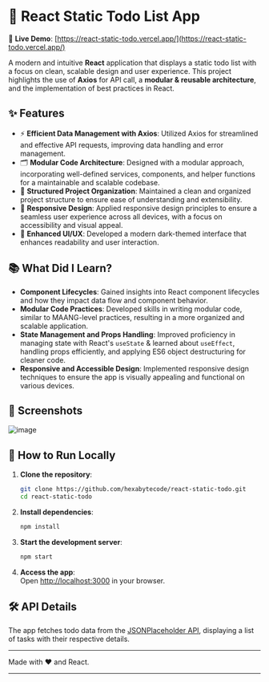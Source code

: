 # 🚀 React Static Todo List App

🔗 **Live Demo**: [https://react-static-todo.vercel.app/](https://react-static-todo.vercel.app/)

A modern and intuitive **React** application that displays a static todo list with a focus on clean, scalable design and user experience. This project highlights the use of **Axios** for API call, a **modular & reusable architecture**, and the implementation of best practices in React.

## ✨ Features
- ⚡ **Efficient Data Management with Axios**: Utilized Axios for streamlined and effective API requests, improving data handling and error management.
- 🗂️ **Modular Code Architecture**: Designed with a modular approach, incorporating well-defined services, components, and helper functions for a maintainable and scalable codebase.
- 🧩 **Structured Project Organization**: Maintained a clean and organized project structure to ensure ease of understanding and extensibility.
- 📱 **Responsive Design**: Applied responsive design principles to ensure a seamless user experience across all devices, with a focus on accessibility and visual appeal.
- 🎨 **Enhanced UI/UX**: Developed a modern dark-themed interface that enhances readability and user interaction.

## 📚 What Did I Learn?
- **Component Lifecycles**: Gained insights into React component lifecycles and how they impact data flow and component behavior.
- **Modular Code Practices**: Developed skills in writing modular code, similar to MAANG-level practices, resulting in a more organized and scalable application.
- **State Management and Props Handling**: Improved proficiency in managing state with React's `useState` & learned about `useEffect`, handling props efficiently, and applying ES6 object destructuring for cleaner code.
- **Responsive and Accessible Design**: Implemented responsive design techniques to ensure the app is visually appealing and functional on various devices.

## 🎨 Screenshots

![image](https://github.com/user-attachments/assets/37ffb4b9-3ad1-4ee0-b0d5-f19e978ffe4d)


## 🚀 How to Run Locally

1. **Clone the repository**:
   ```bash
   git clone https://github.com/hexabytecode/react-static-todo.git
   cd react-static-todo
   ```

2. **Install dependencies**:
   ```bash
   npm install
   ```

3. **Start the development server**:
   ```bash
   npm start
   ```

4. **Access the app**:  
   Open [http://localhost:3000](http://localhost:3000) in your browser.

## 🛠️ API Details

The app fetches todo data from the [JSONPlaceholder API](https://jsonplaceholder.typicode.com/users/1/todos), displaying a list of tasks with their respective details.

---

Made with ❤️ and React.

---
